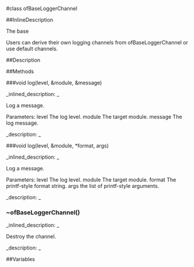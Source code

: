 #class ofBaseLoggerChannel


<!--
_visible: True_
_advanced: True_
_istemplated: False_
-->

##InlineDescription

The base 

Users can derive their own logging channels from ofBaseLoggerChannel or use
default channels.





##Description





##Methods



###void log(level, &module, &message)

<!--
_syntax: log(level, &module, &message)_
_name: log_
_returns: void_
_returns_description: _
_parameters: ofLogLevel level, const string &module, const string &message_
_access: public_
_version_started: 007_
_version_deprecated: _
_summary: _
_constant: False_
_static: False_
_visible: True_
_advanced: False_
-->

_inlined_description: _

Log a message.

Parameters:
level The log level.
module The target module.
message The log message.





_description: _







<!----------------------------------------------------------------------------->

###void log(level, &module, *format, args)

<!--
_syntax: log(level, &module, *format, args)_
_name: log_
_returns: void_
_returns_description: _
_parameters: ofLogLevel level, const string &module, const char *format, va_list args_
_access: public_
_version_started: 007_
_version_deprecated: _
_summary: _
_constant: False_
_static: False_
_visible: True_
_advanced: False_
-->

_inlined_description: _

Log a message.

Parameters:
level The log level.
module The target module.
format The printf-style format string.
args the list of printf-style arguments.





_description: _







<!----------------------------------------------------------------------------->

### ~ofBaseLoggerChannel()

<!--
_syntax: ~ofBaseLoggerChannel()_
_name: ~ofBaseLoggerChannel_
_returns: _
_returns_description: _
_parameters: _
_access: public_
_version_started: 007_
_version_deprecated: _
_summary: _
_constant: False_
_static: False_
_visible: True_
_advanced: False_
-->

_inlined_description: _

Destroy the channel.





_description: _







<!----------------------------------------------------------------------------->

##Variables



